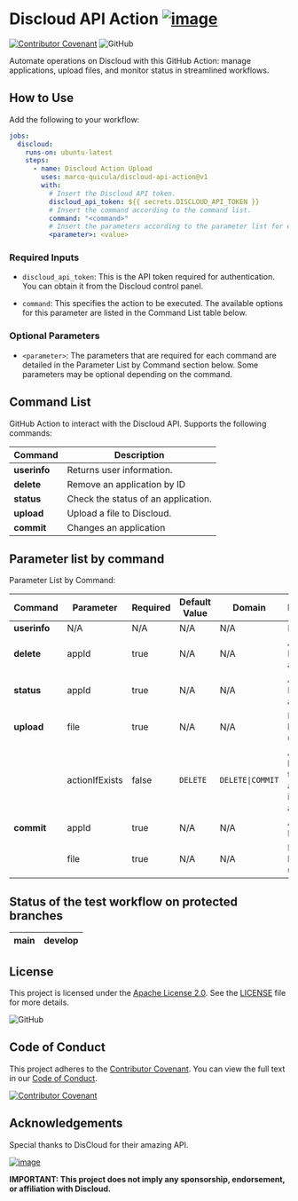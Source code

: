 # Discloud API Action [![image](https://github.com/user-attachments/assets/528238b4-547e-4d9e-953d-78c1df182210)](https://discloud.com)
[![Contributor Covenant](https://img.shields.io/badge/Contributor%20Covenant-2.1-4baaaa.svg)](CODE_OF_CONDUCT.md)
![GitHub](https://img.shields.io/github/license/marco-quicula/discloud-api-action)

Automate operations on Discloud with this GitHub Action: manage applications, upload files, and monitor status in streamlined workflows.

## How to Use

Add the following to your workflow:

```yaml
jobs:
  discloud:
    runs-on: ubuntu-latest
    steps:
      - name: Discloud Action Upload
        uses: marco-quicula/discloud-api-action@v1
        with:
          # Insert the Discloud API token.
          discloud_api_token: ${{ secrets.DISCLOUD_API_TOKEN }}
          # Insert the command according to the command list.
          command: "<command>"
          # Insert the parameters according to the parameter list for each command.
          <parameter>: <value>
```

### Required Inputs
- `discloud_api_token`: This is the API token required for authentication. You can obtain it from the Discloud control panel.
  
- `command`: This specifies the action to be executed. The available options for this parameter are listed in the Command List table below.

### Optional Parameters
- `<parameter>`: The parameters that are required for each command are detailed in the Parameter List by Command section below. Some parameters may be optional depending on the command.

## Command List

GitHub Action to interact with the Discloud API. Supports the following commands:

| Command      | Description                         |
|--------------|-------------------------------------|
| **userinfo** | Returns user information.           |
| **delete**   | Remove an application by ID         |
| **status**   | Check the status of an application. |
| **upload**   | Upload a file to Discloud.          |
| **commit**   | Changes an application              |

## Parameter list by command

Parameter List by Command:

| Command      | Parameter      | Required | Default Value | Domain           | Description                                              | Example                         |
|--------------|----------------|----------|---------------|------------------|----------------------------------------------------------|---------------------------------|
| **userinfo** | N/A            | N/A      | N/A           | N/A              | N/A                                                      | N/A                             |
| **delete**   | appId          | true     | N/A           | N/A              | Application ID or `all` for all apps.                    | appId:&nbsp;my-app              |
| **status**   | appId          | true     | N/A           | N/A              | Application ID or `all` for all apps.                    | appId:&nbsp;my-app              |
| **upload**   | file           | true     | N/A           | N/A              | File (.zip) to be uploaded.                              | file:&nbsp;"./path/to/file.zip" |
|              | actionIfExists | false    | `DELETE`      | `DELETE\|COMMIT` | Action to be taken if the application is already active. | actionIfExist:&nbsp;COMMIT      |
| **commit**   | appId          | true     | N/A           | N/A              | Application ID.                                          | appId:&nbsp;my-app              |
|              | file           | true     | N/A           | N/A              | File (.zip) to be uploaded.                              | file:&nbsp;path/to/file.zip"    |

## Status of the test workflow on protected branches

| main | develop |
|------|---------|

## License
This project is licensed under the [Apache License 2.0](https://www.apache.org/licenses/LICENSE-2.0). See the [LICENSE](./LICENSE) file for more details.

![GitHub](https://img.shields.io/github/license/marco-quicula/discloud-api-action)

## Code of Conduct
This project adheres to the [Contributor Covenant](https://www.contributor-covenant.org). You can view the full text in our [Code of Conduct](./CODE_OF_CONDUCT.md).

[![Contributor Covenant](https://img.shields.io/badge/Contributor%20Covenant-2.1-4baaaa.svg)](CODE_OF_CONDUCT.md)

## Acknowledgements
Special thanks to DisCloud for their amazing API.

[![image](https://github.com/user-attachments/assets/ae507ba2-2ebf-4228-9b49-21de67c03415)](https://discloud.com)

**IMPORTANT: This project does not imply any sponsorship, endorsement, or affiliation with Discloud.**
